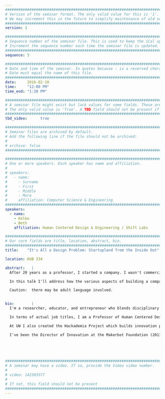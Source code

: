 ```yaml
---
################################################################################
# Version of the seminar format. The only valid value for this is '1'. 
# We may increment this in the future to simplify maintenance of old seminars.
################################################################################
version: 1

################################################################################
# Sequence number of the seminar file. This is used to keep the iCal up to date.
# Increment the sequence number each time the seminar file is updated.
################################################################################
sequence: 5

################################################################################
# Date and time of the seminar. In quotes because : is a reserved character.
# Date must equal the name of this file.
################################################################################
date:     2016-02-10
time:     "12:00 PM"
time_end: "1:30 PM"

################################################################################
# A seminar file might exist but lack values for some fields. These are 'TBD'. 
# The only valid value is 'True'. A TBD field should not be present if 'False'.
################################################################################
tbd_video:      true

################################################################################
# Seminar files are archived by default.
# Add the following line if the file should not be archived:
#
# archive: false
################################################################################

################################################################################
# One or more speakers. Each speaker has name and affiliation.
#
# speakers:
#   - name: 
#     - Surname
#     - First
#     - Middle
#     - More
#     affiliation: Computer Science & Engineering 
################################################################################
speakers:
  - name: 
    - Kolko
    - Beth
    affiliation: Human Centered Design & Engineering / Shift Labs 

################################################################################
# Our core fields are title, location, abstract, bio.
################################################################################
title:    "It's All a Design Problem: Startupland from the Inside Out"

location: HUB 334

abstract:   |
  After 20 years as a professor, I started a company. I wasn't commercializing any IP from my academic work. I wanted to build a company that responded to a generalized problem that had been revealed through years of academic research. 

  In this talk I'll address how the various aspects of building a company are, in essence, design problems. Both obvious tasks like fundraising, ideation, prototyping, and user testing, as well as less obvious processes like manufacturing, marketing, sales, and hiring can all be approached as design problems at heart. There are lots of ways to build a company, and I'll share the experience of building with a design perspective at the center of decision-making.

  Caution:  there may be adult language involved.

  
bio:        |
  I'm a researcher, educator, and entrepreneur who blends disciplinary perspectives to identify hidden problems and craft innovative solutions. I began my career as a professor in the humanities, studying how diverse communities used a then text-based Internet to organize and enact change. After a decade of work on technology adoption, adaptation, and usage patterns in low resource communities around the world, I became a professor in engineering in order to collaborate on building better solutions to intransigent problems. My current work focuses on the potential of non-experts to create disruptive solutions, and I build programs that help people become functional engineers so they can solve problems in their communities.

  In terms of actual job titles, I am a Professor of Human Centered Design & Engineering at the University of Washington where I co-direct the Tactical and Tactile Technology Lab (formerly the Design for Digital Inclusion lab).I am also co-founder and CEO of Shift Labs, a company that builds simple medical devices that solve huge unmet problems at a price point global markets can afford. 

  At UW I also created the Hackademia Project which builds innovation potential among broad audiences by imparting functional engineering skills combined with design thinking. My technology development projects have included work on a low-cost ultrasound system for midwives in Uganda and a grassroots public transportation information system in Kyrgyzstan.

  I've been the Director of Innovation at the Makerbot Foundation (2013), a Fulbright professor at the University of World Economy and Diplomacy in Tashkent, Uzbekistan (2000), a Visiting Faculty Researcher at Microsoft Research (2007), and a Fellow (2007-2009) and Faculty Associate (2009-present) at the Berkman Center for Internet and Society at Harvard University. I've lectured around the world, and consulted for a variety of NGOs, including extensive fieldwork in Cambodia, India, Kyrgyzstan, Indonesia, and Kenya.




  
################################################################################
# A seminar may have a video. If so, provide the Vimeo video number.
#
# video: 142303577
#
# If not, this field should not be present 
################################################################################
---
```

